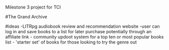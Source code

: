 Milestone 3 project for TCI 

#The Grand Archive

#ideas 
    -LITRpg audiobook review and recommendation website
    -user can log in and save books to a list for later purchase potentially through an affiliate link
    - community updoot system for a top ten or most popular books list 
    - 'starter set' of books for those looking to try the genre out
    